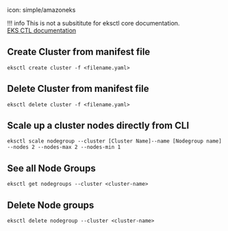 icon: simple/amazoneks

!!! info
     This is not a subsititute for eksctl core documentation. <br>
     [EKS CTL documentation](https://eksctl.io/getting-started/)

## Create Cluster from manifest file
```
eksctl create cluster -f <filename.yaml>
```

## Delete Cluster from manifest file
```
eksctl delete cluster -f <filename.yaml>
```

## Scale up a cluster nodes directly from CLI
```
eksctl scale nodegroup --cluster [Cluster Name]--name [Nodegroup name] --nodes 2 --nodes-max 2 --nodes-min 1 
```

## See all Node Groups
```
eksctl get nodegroups --cluster <cluster-name>
```

## Delete Node groups
```
eksctl delete nodegroup --cluster <cluster-name>
```